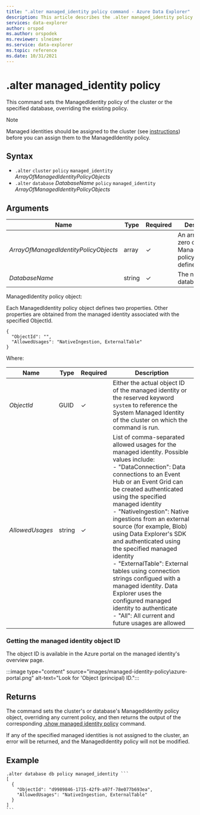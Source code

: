 ```yaml
---
title: ".alter managed_identity policy command - Azure Data Explorer"
description: This article describes the .alter managed_identity policy command in Azure Data Explorer.
services: data-explorer
author: orspod
ms.author: orspodek
ms.reviewer: slneimer
ms.service: data-explorer
ms.topic: reference
ms.date: 10/31/2021
---
```

# .alter managed_identity policy

This command sets the ManagedIdentity policy of the cluster or the specified database, overriding the existing policy.

> [!NOTE]
> Managed identities should be assigned to the cluster (see [instructions](../../managed-identities.md)) before you can assign them to the ManagedIdentity policy.

## Syntax

* `.alter` `cluster` `policy` `managed_identity` *ArrayOfManagedIdentityPolicyObjects*
* `.alter` `database` *DatabaseName* `policy` `managed_identity` *ArrayOfManagedIdentityPolicyObjects*

## Arguments

| Name | Type | Required | Description |
| -- | -- | -- | -- |
| *ArrayOfManagedIdentityPolicyObjects* | array | &check; | An array with zero or more ManagedIdentity policy objects defined. |
| *DatabaseName* | string | &check; | The name of the database. |

ManagedIdentity policy object:

Each ManagedIdentity policy object defines two properties. Other properties are obtained from the managed identity associated with the specified ObjectId.

~~~kusto
{
  "ObjectId": "",
  "AllowedUsages": "NativeIngestion, ExternalTable"
}
~~~

Where:

| Name | Type | Required | Description |
| -- | -- | -- | -- |
| *ObjectId* | GUID | &check; | Either the actual object ID of the managed identity or the reserved keyword `system` to reference the System Managed Identity of the cluster on which the command is run. |
| *AllowedUsages* | string | &check; | List of comma-separated allowed usages for the managed identity. Possible values include:<br />- "DataConnection": Data connections to an Event Hub or an Event Grid can be created authenticated using the specified managed identity<br />- "NativeIngestion": Native ingestions from an external source (for example, Blob) using Data Explorer's SDK and authenticated using the specified managed identity<br />- "ExternalTable": External tables using connection strings configued with a managed identity. Data Explorer uses the configured managed identity to authenticate<br />- "All": All current and future usages are allowed |

### Getting the managed identity object ID

The object ID is available in the Azure portal on the managed identity's overview page.

:::image type="content" source="images/managed-identity-policy\azure-portal.png" alt-text="Look for 'Object (principal) ID.":::

## Returns

The command sets the cluster's or database's ManagedIdentity policy object, overriding any current policy,
and then returns the output of the corresponding [.show managed identity policy](show-managed-identity-policy-command.md) command.

If any of the specified managed identities is not assigned to the cluster, an error will be returned, and the ManagedIdentity policy will not be modified.

## Example

~~~kusto
.alter database db policy managed_identity ```
[
  {
    "ObjectId": "d9989846-1715-42f9-a97f-78e077b693ea",
    "AllowedUsages": "NativeIngestion, ExternalTable"
  }
]
```
~~~
